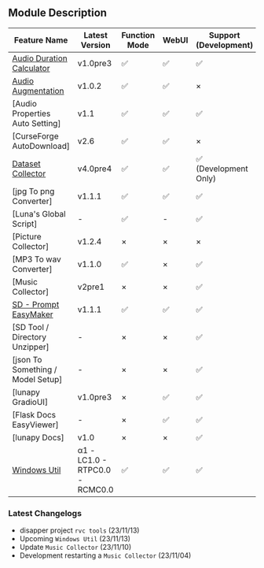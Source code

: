 ## Module Description

| Feature Name | Latest Version | Function Mode | WebUI | Support (Development) | License |
| --- | --- | --- | --- | --- | --- |
| [Audio Duration Calculator](./module_desc/adc.md) | v1.0pre3 | ✅ | ✅ | ✅ | [MIT](/LICENSE) |
| [Audio Augmentation](./module_desc/audio_aug.md) | v1.0.2 | ✅ | ✅ | × | [MIT](/LICENSE) |
| [Audio Properties Auto Setting] | v1.1 | ✅ | ✅ | ✅ | [MIT](/LICENSE) |
| [CurseForge AutoDownload] | v2.6 | ✅ | ✅ | × | [MIT](/LICENSE) |
| [Dataset Collector](./module_desc/ds.md) | v4.0pre4 | ✅ | ✅ | ✅ (Development Only) | [MIT](/LICENSE) |
| [jpg To png Converter] | v1.1.1 | ✅ | ✅ | ✅ | [MIT](/LICENSE) |
| [Luna's Global Script] | - | ✅ | - | ✅ | [MIT](/LICENSE) |
| [Picture Collector] | v1.2.4 | × | × | × | [MIT](/LICENSE) |
| [MP3 To wav Converter] | v1.1.0 | ✅ | × | ✅ | [MIT](/LICENSE) |
| [Music Collector] | v2pre1 | × | × | ✅ | [MIT](/LICENSE) |
| [SD - Prompt EasyMaker](/Scripts/sd_tool/prompt_EasyMaker/docs/info.md) | v1.1.1 | ✅ | ✅ | ✅ | [MIT](/LICENSE) |
| [SD Tool / Directory Unzipper] | - | × | × | ✅ | [MIT](/LICENSE) |
| [json To Something / Model Setup] | - | × | × | ✅ | [MIT](/LICENSE) |
| [lunapy GradioUI] | v1.0pre3 | × | ✅ | ✅ | [MIT](/LICENSE) |
| [Flask Docs EasyViewer] | - | × | ✅ | ✅ | [MIT](/LICENSE) |
| [lunapy Docs] | v1.0 | × | × | ✅ | [MIT](/LICENSE) |
| [Windows Util](./module_desc/windows_util.md) | α1 - LC1.0 - RTPC0.0 - RCMC0.0 | ✅ | ✅ | ✅ | [MIT](/LICENSE) |


### Latest Changelogs

- disapper project `rvc tools` (23/11/13)
- Upcoming `Windows Util` (23/11/13)
- Update `Music Collector` (23/11/10)
- Development restarting a `Music Collector`  (23/11/04)